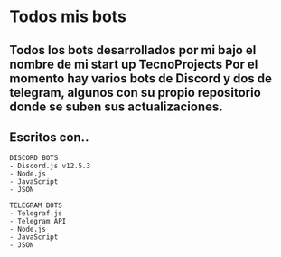 # Todos mis bots
Todos los bots desarrollados por mi bajo el nombre de mi start up TecnoProjects
Por el momento hay varios bots de Discord y dos de telegram, algunos con su propio repositorio donde se suben sus actualizaciones.
---
## Escritos con..
```console
DISCORD BOTS
- Discord.js v12.5.3
- Node.js
- JavaScript
- JSON
```
```console
TELEGRAM BOTS
- Telegraf.js
- Telegram API
- Node.js
- JavaScript
- JSON
```
